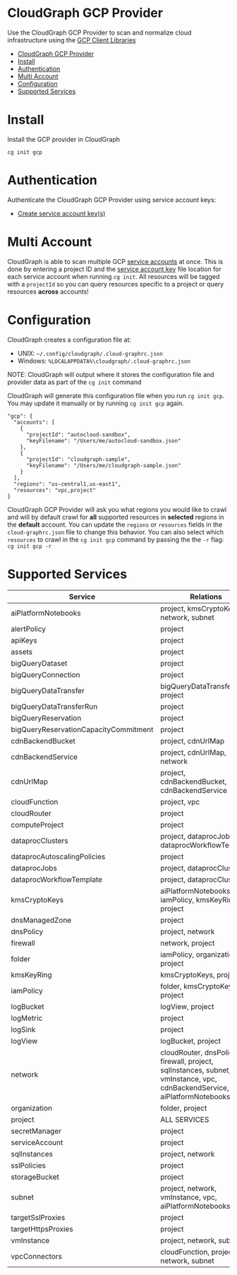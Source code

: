 # CloudGraph GCP Provider

Use the CloudGraph GCP Provider to scan and normalize cloud infrastructure using the [GCP Client Libraries](https://github.com/googleapis/google-cloud-node)

<!-- toc -->

- [CloudGraph GCP Provider](#cloudgraph-gcp-provider)
- [Install](#install)
- [Authentication](#authentication)
- [Multi Account](#multi-account)
- [Configuration](#configuration)
- [Supported Services](#supported-services)
<!-- tocstop -->

# Install

Install the GCP provider in CloudGraph

```
cg init gcp
```

# Authentication

Authenticate the CloudGraph GCP Provider using service account keys:

- [Create service account key(s)](https://cloud.google.com/iam/docs/creating-managing-service-account-keys#iam-service-account-keys-create-gcloud)

# Multi Account

CloudGraph is able to scan multiple GCP [service accounts](https://cloud.google.com/iam/docs/service-accounts) at once. This is done by entering a project ID and the [service account key](https://cloud.google.com/iam/docs/creating-managing-service-account-keys#creating) file location for each service account when running `cg init`. All resources will be tagged with a `projectId` so you can query resources specific to a project or query resources **across** accounts!

# Configuration

CloudGraph creates a configuration file at:

- UNIX: `~/.config/cloudgraph/.cloud-graphrc.json`
- Windows: `%LOCALAPPDATA%\cloudgraph/.cloud-graphrc.json`

NOTE: CloudGraph will output where it stores the configuration file and provider data as part of the `cg init` command

CloudGraph will generate this configuration file when you run `cg init gcp`. You may update it manually or by running `cg init gcp` again.

```
"gcp": {
  "accounts": [
    {
      "projectId": "autocloud-sandbox",
      "keyFilename": "/Users/me/autocloud-sandbox.json"
    },
    {
      "projectId": "cloudgraph-sample",
      "keyFilename": "/Users/me/cloudgraph-sample.json"
    }
  ],
  "regions": "us-central1,us-east1",
  "resources": "vpc,project"
}
```

CloudGraph GCP Provider will ask you what regions you would like to crawl and will by default crawl for **all** supported resources in **selected** regions in the **default** account. You can update the `regions` or `resources` fields in the `cloud-graphrc.json` file to change this behavior. You can also select which `resources` to crawl in the `cg init gcp` command by passing the the `-r` flag: `cg init gcp -r`

# Supported Services

| Service                               | Relations                                                                                                                |
| ------------------------------------- | ------------------------------------------------------------------------------------------------------------------------ |
| aiPlatformNotebooks                   | project, kmsCryptoKeys, network, subnet                                                                                  |
| alertPolicy                           | project                                                                                                                  |
| apiKeys                               | project                                                                                                                  |
| assets                                | project                                                                                                                  |
| bigQueryDataset                       | project                                                                                                                  |
| bigQueryConnection                    | project                                                                                                                  |
| bigQueryDataTransfer                  | bigQueryDataTransferRun, project                                                                                         |
| bigQueryDataTransferRun               | project                                                                                                                  |
| bigQueryReservation                   | project                                                                                                                  |
| bigQueryReservationCapacityCommitment | project                                                                                                                  |
| cdnBackendBucket                      | project, cdnUrlMap                                                                                                       |
| cdnBackendService                     | project, cdnUrlMap, network                                                                                              |
| cdnUrlMap                             | project, cdnBackendBucket, cdnBackendService                                                                             |
| cloudFunction                         | project, vpc                                                                                                             |
| cloudRouter                           | project                                                                                                                  |
| computeProject                        | project                                                                                                                  |
| dataprocClusters                      | project, dataprocJobs, dataprocWorkflowTemplate                                                                          |
| dataprocAutoscalingPolicies           | project                                                                                                                  |
| dataprocJobs                          | project, dataprocClusters                                                                                                |
| dataprocWorkflowTemplate              | project, dataprocClusters                                                                                                |
| kmsCryptoKeys                         | aiPlatformNotebooks, iamPolicy, kmsKeyRing, project                                                                      |
| dnsManagedZone                        | project                                                                                                                  |
| dnsPolicy                             | project, network                                                                                                         |
| firewall                              | network, project                                                                                                         |
| folder                                | iamPolicy, organization, project                                                                                         |
| kmsKeyRing                            | kmsCryptoKeys, project                                                                                                   |
| iamPolicy                             | folder, kmsCryptoKeys, project                                                                                           |
| logBucket                             | logView, project                                                                                                         |
| logMetric                             | project                                                                                                                  |
| logSink                               | project                                                                                                                  |
| logView                               | logBucket, project                                                                                                       |
| network                               | cloudRouter, dnsPolicy, firewall, project, sqlInstances, subnet, vmInstance, vpc, cdnBackendService, aiPlatformNotebooks |
| organization                          | folder, project                                                                                                          |
| project                               | ALL SERVICES                                                                                                             |
| secretManager                         | project                                                                                                                  |
| serviceAccount                        | project                                                                                                                  |
| sqlInstances                          | project, network                                                                                                         |
| sslPolicies                           | project                                                                                                                  |
| storageBucket                         | project                                                                                                                  |
| subnet                                | project, network, vmInstance, vpc, aiPlatformNotebooks                                                                   |
| targetSslProxies                      | project                                                                                                                  |
| targetHttpsProxies                    | project                                                                                                                  |
| vmInstance                            | project, network, subnet                                                                                                 |
| vpcConnectors                         | cloudFunction, project, network, subnet                                                                                  |
